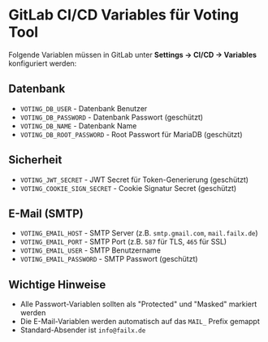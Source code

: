 # GitLab CI/CD Variables für Voting Tool

Folgende Variablen müssen in GitLab unter **Settings → CI/CD → Variables** konfiguriert werden:

## Datenbank
- `VOTING_DB_USER` - Datenbank Benutzer
- `VOTING_DB_PASSWORD` - Datenbank Passwort (geschützt)
- `VOTING_DB_NAME` - Datenbank Name
- `VOTING_DB_ROOT_PASSWORD` - Root Passwort für MariaDB (geschützt)

## Sicherheit
- `VOTING_JWT_SECRET` - JWT Secret für Token-Generierung (geschützt)
- `VOTING_COOKIE_SIGN_SECRET` - Cookie Signatur Secret (geschützt)

## E-Mail (SMTP)
- `VOTING_EMAIL_HOST` - SMTP Server (z.B. `smtp.gmail.com`, `mail.failx.de`)
- `VOTING_EMAIL_PORT` - SMTP Port (z.B. `587` für TLS, `465` für SSL)
- `VOTING_EMAIL_USER` - SMTP Benutzername
- `VOTING_EMAIL_PASSWORD` - SMTP Passwort (geschützt)

## Wichtige Hinweise
- Alle Passwort-Variablen sollten als "Protected" und "Masked" markiert werden
- Die E-Mail-Variablen werden automatisch auf das `MAIL_` Prefix gemappt
- Standard-Absender ist `info@failx.de`